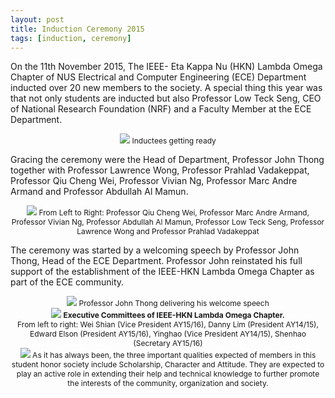 ```yaml
---
layout: post
title: Induction Ceremony 2015
tags: [induction, ceremony]
---
```

On the 11th November 2015, The IEEE- Eta Kappa Nu (HKN) Lambda Omega Chapter of NUS Electrical and Computer Engineering
(ECE) Department inducted over 20 new members to the society. A special thing this year was that not only students are
inducted but also Professor Low Teck Seng, CEO of National Research Foundation (NRF) and a Faculty Member at the ECE
Department.

<div style="text-align:center; font-size: 12px">
    <img src ="/news/img/2015/induction-ceremony-1.jpg"/>
    Inductees getting ready
</div>

Gracing the ceremony were the Head of Department, Professor John Thong together with Professor Lawrence Wong, Professor
Prahlad Vadakeppat, Professor Qiu Cheng Wei, Professor Vivian Ng, Professor Marc Andre Armand and Professor Abdullah Al
Mamun.

<div style="text-align:center; font-size: 12px">
    <img src ="/news/img/2014/induction-ceremony-2.jpg"/>
    From Left to Right: Professor Qiu Cheng Wei, Professor Marc Andre Armand, Professor Vivian Ng, Professor Abdullah Al
Mamun, Professor Low Teck Seng, Professor Lawrence Wong and Professor Prahlad Vadakeppat
</div>

The ceremony was started by a welcoming speech by Professor John Thong, Head of the ECE Department. Professor John
reinstated his full support of the establishment of the IEEE-HKN Lambda Omega Chapter as part of the ECE community.

<div style="text-align:center; font-size: 12px">
    <img src ="/news/img/2014/induction-ceremony-3.jpg"/>
    Professor John Thong delivering his welcome speech
</div>

<div style="text-align:center; font-size: 12px">
    <img src ="/news/img/2014/induction-ceremony-4.jpg"/>
    <b> Executive Committees of IEEE-HKN Lambda Omega Chapter. </b><br/>
    From left to right: Wei Shian (Vice President AY15/16), Danny Lim (President AY14/15), Edward Elson (President
AY15/16), Yinghao (Vice President AY14/15), Shenhao (Secretary AY15/16)
</div>

<div style="text-align:center; font-size: 12px">
    <img src ="/news/img/2014/induction-ceremony-5.jpg"/>
    As it has always been, the three important qualities expected of members in this student honor society include
Scholarship, Character and Attitude. They are expected to play an active role in extending their help and technical
knowledge to further promote the interests of the community, organization and society.
</div>

